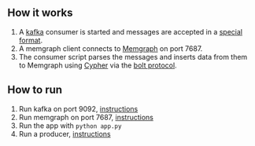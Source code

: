 ## How it works
1. A [kafka](https://kafka.apache.org) consumer is started and messages are accepted in a [special format]().
2. A memgraph client connects to [Memgraph](https://memgraph.com/) on port 7687.
3. The consumer script parses the messages and inserts data from them to Memgraph using [Cypher](https://opencypher.org/) via the [bolt protocol](https://en.wikipedia.org/wiki/Bolt_\(network_protocol\)).

## How to run

1. Run kafka on port 9092, [instructions]()
2. Run memgraph on port 7687, [instructions]()
3. Run the app with `python app.py`
4. Run a producer, [instructions]()
